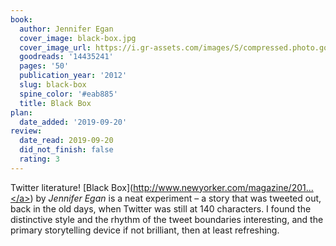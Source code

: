 ```yaml
---
book:
  author: Jennifer Egan
  cover_image: black-box.jpg
  cover_image_url: https://i.gr-assets.com/images/S/compressed.photo.goodreads.com/books/1338999208l/14435241._SX98_.jpg
  goodreads: '14435241'
  pages: '50'
  publication_year: '2012'
  slug: black-box
  spine_color: '#eab885'
  title: Black Box
plan:
  date_added: '2019-09-20'
review:
  date_read: 2019-09-20
  did_not_finish: false
  rating: 3
---
```


Twitter literature! [Black Box](<a target="_blank" href="http://www.newyorker.com/magazine/2012/06/04/black-box-2" rel="nofollow">http://www.newyorker.com/magazine/201...</a>) by *Jennifer Egan* is a neat experiment – a story that was tweeted out, back in the old days, when Twitter was still at 140 characters. I found the distinctive style and the rhythm of the tweet boundaries interesting, and the primary storytelling device if not brilliant, then at least refreshing.
